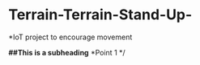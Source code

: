 # Terrain-Terrain-Stand-Up-
*IoT project to encourage movement

**##This is a subheading**
*Point 1
*/
